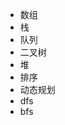 <!--
 * @Date: 2021-03-30 17:01:13
 * @LastEditors: hanjiawang
 * @LastEditTime: 2021-04-06 22:44:53
-->
- 数组
- 栈
- 队列
- 二叉树
- 堆
- 排序
- 动态规划
- dfs
- bfs